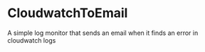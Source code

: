 # CloudwatchToEmail
A simple log monitor that sends an email when it finds an error in cloudwatch logs
